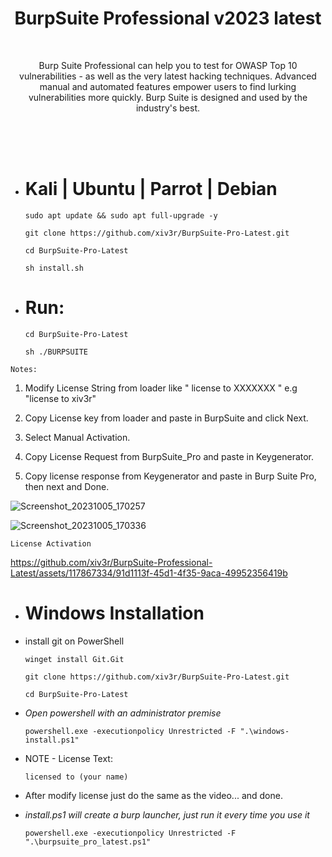 # <h1 align="center"> BurpSuite Professional v2023 latest </h1>
<br>
<p align="center"> Burp Suite Professional can help you to test for OWASP Top 10 vulnerabilities - as well as the very latest hacking techniques. Advanced manual and automated features empower users to find lurking vulnerabilities more quickly. Burp Suite is designed and used by the industry's best. </p>

<br>
<br>
<br>


- # Kali | Ubuntu | Parrot | Debian 

      sudo apt update && sudo apt full-upgrade -y

      git clone https://github.com/xiv3r/BurpSuite-Pro-Latest.git
  
      cd BurpSuite-Pro-Latest

      sh install.sh

- # Run:

      cd BurpSuite-Pro-Latest

      sh ./BURPSUITE
    

`Notes:`
1. Modify License String from loader like " license to XXXXXXX " e.g "license to xiv3r"

2. Copy License key from loader and paste in BurpSuite and click Next.

3. Select Manual Activation.

4. Copy License Request from BurpSuite_Pro and paste in Keygenerator.

5. Copy license response from Keygenerator and paste in Burp Suite Pro, then next and Done.

![Screenshot_20231005_170257](https://github.com/xiv3r/BurpSuite-Pro-Latest/assets/117867334/388a9a07-e140-4953-b7a6-c688e4953d25)

![Screenshot_20231005_170336](https://github.com/xiv3r/BurpSuite-Pro-Latest/assets/117867334/012eab07-352e-4fe4-b6f7-9ab5a9ffff78)



`License Activation`

 
https://github.com/xiv3r/BurpSuite-Professional-Latest/assets/117867334/91d1113f-45d1-4f35-9aca-49952356419b


- # Windows Installation

  
- install git on PowerShell 

      winget install Git.Git
  
      git clone https://github.com/xiv3r/BurpSuite-Pro-Latest.git
  
      cd BurpSuite-Pro-Latest


- *Open powershell with an administrator premise*

      powershell.exe -executionpolicy Unrestricted -F ".\windows-install.ps1"


- NOTE - License Text: 

      licensed to (your name)


- After modify license just do the same as the video...
and done.


- *install.ps1 will create a burp launcher, just run it every time you use it*

      powershell.exe -executionpolicy Unrestricted -F ".\burpsuite_pro_latest.ps1"
